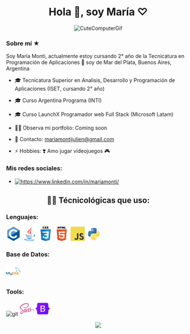 <h1 align="center">Hola 👋, soy María ♡</h1>

<div align="center">
  <img src="https://i.pinimg.com/originals/f0/22/6f/f0226f99c0695bc9e52512bdb2a61fcc.gif" alt="CuteComputerGif" 
       max-height="600" max-width="1000" />
</div>

<h3>Sobre mí ★</h3>
<p>Soy María Monti, actualmente estoy cursando 2° año de la Tecnicatura en Programación de Aplicaciones 🚀 soy de Mar del Plata, Buenos Aires, Argentina</p>

- 🎓 Tecnicatura Superior en Analisis, Desarrollo y Programación de Aplicaciones (ISET, cursando 2° año)

- 🎓 Curso Argentina Programa (INTI)

- 🎓 Curso LaunchX Programador web Full Stack (Microsoft Latam)

- 👩‍💻 Observa mi portfolio: Coming soon

- 📧 Contacto: mariamontijulien@gmail.com

- ⚡ Hobbies: ❣️ Amo jugar videojuegos 🎮 

<h3 align="left">Mis redes sociales:</h3>

- <a href="https://www.linkedin.com/in/mariamonti/" target="blank"><img align="center" src="https://raw.githubusercontent.com/rahuldkjain/github-profile-readme-generator/master/src/images/icons/Social/linked-in-alt.svg" alt="https://www.linkedin.com/in/mariamonti/" height="20" width="30" /></a>

<h2 align="center">👩‍💻 Técnicológicas que uso:</h2>

<h3 align="left">Lenguajes:</h3>
<p align="left">
  <img src="https://raw.githubusercontent.com/devicons/devicon/master/icons/c/c-original.svg" alt="c" width="40" height="40"/> 
  <img src="https://raw.githubusercontent.com/devicons/devicon/master/icons/java/java-original.svg" alt="c" width="40" height="40"/>
  <img src="https://raw.githubusercontent.com/devicons/devicon/master/icons/css3/css3-original-wordmark.svg" alt="css3" width="40" height="40"/> 
  <img src="https://raw.githubusercontent.com/devicons/devicon/master/icons/html5/html5-original-wordmark.svg" alt="html5" width="40" height="40"/>
  <img src="https://raw.githubusercontent.com/devicons/devicon/master/icons/javascript/javascript-original.svg" alt="javascript" width="40" height="40"/> 
  <img src="https://raw.githubusercontent.com/devicons/devicon/master/icons/python/python-original.svg" alt="python" width="40" height="40"/> 
</p>

<h3 align="left">Base de Datos:</h3>
<p align="left">
  <img src="https://raw.githubusercontent.com/devicons/devicon/master/icons/mysql/mysql-original-wordmark.svg" alt="mysql" width="40" height="40"/>
</p>

<h3 align="left">Tools:</h3>
<p align="left">
  <img src="https://www.vectorlogo.zone/logos/git-scm/git-scm-icon.svg" alt="git" width="40" height="40"/>  
  <img src="https://raw.githubusercontent.com/devicons/devicon/master/icons/sass/sass-original.svg" alt="sass" width="40" height="40"/>  
  <img src="https://raw.githubusercontent.com/devicons/devicon/master/icons/bootstrap/bootstrap-original.svg" alt="sass" width="40" height="40"/>  
</p>
<!--Footer--> 
<p align="center">
  <img src="https://capsule-render.vercel.app/api?type=waving&color=gradient&height=65&section=footer"/>
</p>

